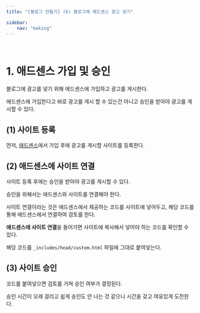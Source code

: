 ```yaml
---
title: "[블로그 만들기] (6) 블로그에 애드센스 광고 넣기"

sidebar:
    nav: "making"
---
```


<br/>




# 1. 애드센스 가입 및 승인

블로그에 광고를 넣기 위해 에드센스에 가입하고 광고를 게시한다.

애드센스에 가입한다고 바로 광고를 게시 할 수 있는건 아니고 승인을 받아야 광고를 게시할 수 있다. 

## (1) 사이트 등록

먼저, [애드센스](https://www.google.com/adsense/start/)에서 가입 후에 광고를 게시할 사이트를 등록한다. 


## (2) 애드센스에 사이트 연결

사이트 등록 후에는 승인을 받아야 광고를 게시할 수 있다.

승인을 위해서는 애드센스와 사이트를 연결해야 한다. 

사이트 연결이라는 것은 애드센스에서 제공하는 코드를 사이트에 넣어두고, 해당 코드를 통해 애드센스에서 연결하여 검토를 한다. 

**애드센스에 사이트 연결**을 들어가면 사이트에 복사해서 넣어야 하는 코드를 확인할 수 있다.

해당 코드를 `_includes/head/custom.html` 파일에 그대로 붙여넣는다.


## (3) 사이트 승인

코드를 붙여넣으면 검토를 거쳐 승인 여부가 결정된다.

승인 시간이 오래 걸리고 쉽게 승인도 안 나는 것 같으니 시간을 갖고 여유있게 도전한다. 

<br/>


